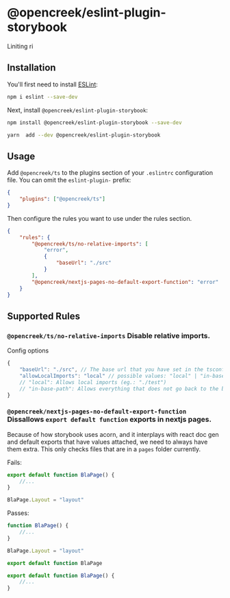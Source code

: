 # @opencreek/eslint-plugin-storybook

Liniting ri

## Installation

You'll first need to install [ESLint](https://eslint.org/):

```sh
npm i eslint --save-dev
```

Next, install `@opencreek/eslint-plugin-storybook`:

```sh
npm install @opencreek/eslint-plugin-storybook --save-dev
```

```sh
yarn  add --dev @opencreek/eslint-plugin-storybook
```

## Usage

Add `@opencreek/ts` to the plugins section of your `.eslintrc` configuration file. You can omit the `eslint-plugin-` prefix:

```json
{
    "plugins": ["@opencreek/ts"]
}
```

Then configure the rules you want to use under the rules section.

```json
{
    "rules": {
        "@opencreek/ts/no-relative-imports": [
            "error",
            {
                "baseUrl": "./src"
            }
        ],
        "@opencreek/nextjs-pages-no-default-export-function": "error"
    }
}
```

## Supported Rules

### `@opencreek/ts/no-relative-imports` Disable relative imports.

Config options

```ts
{
    "baseUrl": "./src", // The base url that you have set in the tsconfig
    "allowLocalImports": "local" // possible values: "local" | "in-base-path".
    // "local": Allows local imports (eg.: "./test")
    // "in-base-path": Allows everything that does not go back to the base url level (eg: "../../test" in "src/a/b/c/test.ts")
}

```

### `@opencreek/nextjs-pages-no-default-export-function` Dissallows `export default function` exports in nextjs pages.

Because of how storybook uses acorn, and it interplays with react doc gen and default exports that have values attached, we need to always have them extra.
This only checks files that are in a `pages` folder currently.

Fails:

```ts
export default function BlaPage() {
    //...
}

BlaPage.Layout = "layout"
```

Passes:

```ts
function BlaPage() {
    //...
}

BlaPage.Layout = "layout"

export default function BlaPage
```

```ts
export default function BlaPage() {
    //...
}
```
